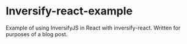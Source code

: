 # Inversify-react-example

Example of using InversifyJS in React with inversify-react. Written for purposes of a blog post.


